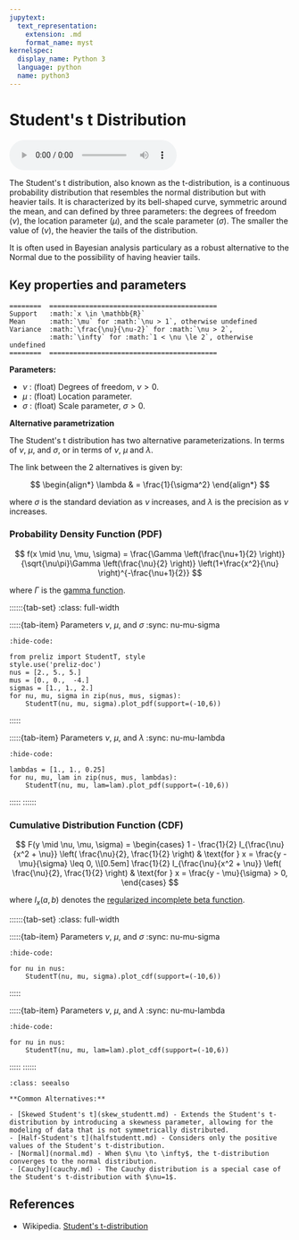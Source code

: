 ```yaml
---
jupytext:
  text_representation:
    extension: .md
    format_name: myst
kernelspec:
  display_name: Python 3
  language: python
  name: python3
---
```


# Student's t Distribution

<audio controls> <source src="../../_static/studentt.mp3" type="audio/mpeg"> This browser cannot play the pronunciation audio file for this distribution. </audio>

The Student's t distribution, also known as the t-distribution, is a continuous probability distribution that resembles the normal distribution but with heavier tails. It is characterized by its bell-shaped curve, symmetric around the mean, and can defined by three parameters: the degrees of freedom ($\nu$), the location parameter ($\mu$), and the scale parameter ($\sigma$). The smaller the value of ($\nu$), the heavier the tails of the distribution.

It is often used in Bayesian analysis particulary as a robust alternative to the Normal due to the possibility of having heavier tails.

## Key properties and parameters

```{eval-rst}
========  ==========================================
Support   :math:`x \in \mathbb{R}`
Mean      :math:`\mu` for :math:`\nu > 1`, otherwise undefined
Variance  :math:`\frac{\nu}{\nu-2}` for :math:`\nu > 2`,
          :math:`\infty` for :math:`1 < \nu \le 2`, otherwise undefined
========  ==========================================
```

**Parameters:**

- $\nu$ : (float) Degrees of freedom, $\nu > 0$.
- $\mu$ : (float) Location parameter.
- $\sigma$ : (float) Scale parameter, $\sigma > 0$.

**Alternative parametrization**

The Student's t distribution has two alternative parameterizations. In terms of $\nu$, $\mu$, and $\sigma$, or in terms of $\nu$, $\mu$ and $\lambda$.

The link between the 2 alternatives is given by:

$$
\begin{align*}
\lambda & = \frac{1}{\sigma^2}
\end{align*}
$$

where $\sigma$ is the standard deviation as $\nu$ increases, and $\lambda$ is the precision as $\nu$ increases.

### Probability Density Function (PDF)

$$
f(x \mid \nu, \mu, \sigma) =  \frac{\Gamma \left(\frac{\nu+1}{2} \right)} {\sqrt{\nu\pi}\Gamma \left(\frac{\nu}{2} \right)} \left(1+\frac{x^2}{\nu} \right)^{-\frac{\nu+1}{2}}
$$

where $\Gamma$ is the [gamma function](https://en.wikipedia.org/wiki/Gamma_function).

::::::{tab-set}
:class: full-width

:::::{tab-item} Parameters $\nu$, $\mu$, and $\sigma$
:sync: nu-mu-sigma
```{jupyter-execute}
:hide-code:

from preliz import StudentT, style
style.use('preliz-doc')
nus = [2., 5., 5.]
mus = [0., 0.,  -4.]
sigmas = [1., 1., 2.]
for nu, mu, sigma in zip(nus, mus, sigmas):
    StudentT(nu, mu, sigma).plot_pdf(support=(-10,6))
```
:::::

:::::{tab-item} Parameters $\nu$, $\mu$, and $\lambda$
:sync: nu-mu-lambda
```{jupyter-execute}
:hide-code:

lambdas = [1., 1., 0.25]
for nu, mu, lam in zip(nus, mus, lambdas):
    StudentT(nu, mu, lam=lam).plot_pdf(support=(-10,6))
```
:::::
::::::

### Cumulative Distribution Function (CDF)

$$
F(y \mid \nu, \mu, \sigma) = 
\begin{cases} 
1 - \frac{1}{2} I_{\frac{\nu}{x^2 + \nu}} \left( \frac{\nu}{2}, \frac{1}{2} \right) & \text{for } x = \frac{y - \mu}{\sigma} \leq 0, \\[0.5em]
\frac{1}{2} I_{\frac{\nu}{x^2 + \nu}} \left( \frac{\nu}{2}, \frac{1}{2} \right) & \text{for } x = \frac{y - \mu}{\sigma} > 0,
\end{cases}
$$

where $I_x(a, b)$ denotes the [regularized incomplete beta function](https://en.wikipedia.org/wiki/Regularized_incomplete_beta_function).

::::::{tab-set}
:class: full-width

:::::{tab-item} Parameters $\nu$, $\mu$, and $\sigma$
:sync: nu-mu-sigma
```{jupyter-execute}
:hide-code:

for nu in nus:
    StudentT(nu, mu, sigma).plot_cdf(support=(-10,6))
```
:::::

:::::{tab-item} Parameters $\nu$, $\mu$, and $\lambda$
:sync: nu-mu-lambda
```{jupyter-execute}
:hide-code:

for nu in nus:
    StudentT(nu, mu, lam=lam).plot_cdf(support=(-10,6))
```
:::::
::::::

```{seealso}
:class: seealso

**Common Alternatives:**

- [Skewed Student's t](skew_studentt.md) - Extends the Student's t-distribution by introducing a skewness parameter, allowing for the modeling of data that is not symmetrically distributed. 
- [Half-Student's t](halfstudentt.md) - Considers only the positive values of the Student's t-distribution. 
- [Normal](normal.md) - When $\nu \to \infty$, the t-distribution converges to the normal distribution.
- [Cauchy](cauchy.md) - The Cauchy distribution is a special case of the Student's t-distribution with $\nu=1$.
```
## References

- Wikipedia. [Student's t-distribution](https://en.wikipedia.org/wiki/Student%27s_t-distribution)